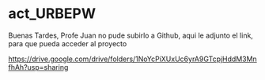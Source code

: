 # act_URBEPW

Buenas Tardes, Profe Juan no pude subirlo a Github, aqui le adjunto el link, para que pueda acceder al proyecto

https://drive.google.com/drive/folders/1NoYcPiXUxUc6yrA9GTcpjHddM3MnfhAh?usp=sharing
